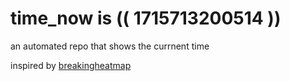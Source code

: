 # time_now is (( 1715713200514 ))

an automated repo that shows the currnent time

inspired by [breakingheatmap](https://github.com/breakingheatmap/breakingheatmap)